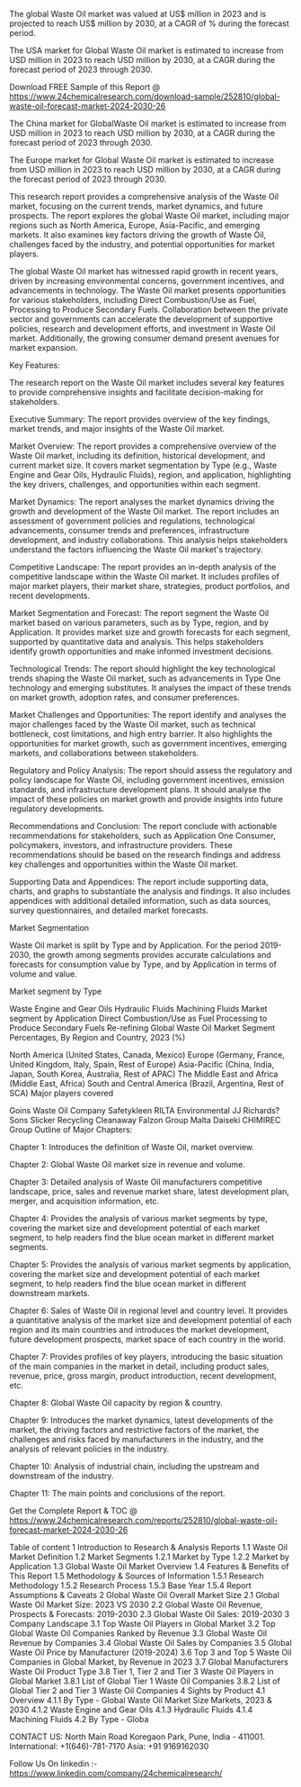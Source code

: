 The global Waste Oil market was valued at US$ million in 2023 and is projected to reach US$ million by 2030, at a CAGR of % during the forecast period.

The USA market for Global Waste Oil  market is estimated to increase from USD million in 2023 to reach USD million by 2030, at a CAGR during the forecast period of 2023 through 2030.

Download FREE Sample of this Report @ https://www.24chemicalresearch.com/download-sample/252810/global-waste-oil-forecast-market-2024-2030-26

The China market for GlobalWaste Oil market is estimated to increase from USD million in 2023 to reach USD million by 2030, at a CAGR during the forecast period of 2023 through 2030.

The Europe market for Global Waste Oil market is estimated to increase from USD million in 2023 to reach USD million by 2030, at a CAGR during the forecast period of 2023 through 2030.

This research report provides a comprehensive analysis of the Waste Oil market, focusing on the current trends, market dynamics, and future prospects. The report explores the global Waste Oil market, including major regions such as North America, Europe, Asia-Pacific, and emerging markets. It also examines key factors driving the growth of Waste Oil, challenges faced by the industry, and potential opportunities for market players.

The global Waste Oil market has witnessed rapid growth in recent years, driven by increasing environmental concerns, government incentives, and advancements in technology. The Waste Oil market presents opportunities for various stakeholders, including Direct Combustion/Use as Fuel, Processing to Produce Secondary Fuels. Collaboration between the private sector and governments can accelerate the development of supportive policies, research and development efforts, and investment in Waste Oil market. Additionally, the growing consumer demand present avenues for market expansion.

Key Features:

The research report on the Waste Oil market includes several key features to provide comprehensive insights and facilitate decision-making for stakeholders.

Executive Summary: The report provides overview of the key findings, market trends, and major insights of the Waste Oil market.

Market Overview: The report provides a comprehensive overview of the Waste Oil market, including its definition, historical development, and current market size. It covers market segmentation by Type (e.g., Waste Engine and Gear Oils, Hydraulic Fluids), region, and application, highlighting the key drivers, challenges, and opportunities within each segment.

Market Dynamics: The report analyses the market dynamics driving the growth and development of the Waste Oil market. The report includes an assessment of government policies and regulations, technological advancements, consumer trends and preferences, infrastructure development, and industry collaborations. This analysis helps stakeholders understand the factors influencing the Waste Oil market's trajectory.

Competitive Landscape: The report provides an in-depth analysis of the competitive landscape within the Waste Oil market. It includes profiles of major market players, their market share, strategies, product portfolios, and recent developments.

Market Segmentation and Forecast: The report segment the Waste Oil market based on various parameters, such as by Type, region, and by Application. It provides market size and growth forecasts for each segment, supported by quantitative data and analysis. This helps stakeholders identify growth opportunities and make informed investment decisions.

Technological Trends: The report should highlight the key technological trends shaping the Waste Oil market, such as advancements in Type One technology and emerging substitutes. It analyses the impact of these trends on market growth, adoption rates, and consumer preferences.

Market Challenges and Opportunities: The report identify and analyses the major challenges faced by the Waste Oil market, such as technical bottleneck, cost limitations, and high entry barrier. It also highlights the opportunities for market growth, such as government incentives, emerging markets, and collaborations between stakeholders.

Regulatory and Policy Analysis: The report should assess the regulatory and policy landscape for Waste Oil, including government incentives, emission standards, and infrastructure development plans. It should analyse the impact of these policies on market growth and provide insights into future regulatory developments.

Recommendations and Conclusion: The report conclude with actionable recommendations for stakeholders, such as Application One Consumer, policymakers, investors, and infrastructure providers. These recommendations should be based on the research findings and address key challenges and opportunities within the Waste Oil market.

Supporting Data and Appendices: The report include supporting data, charts, and graphs to substantiate the analysis and findings. It also includes appendices with additional detailed information, such as data sources, survey questionnaires, and detailed market forecasts.

Market Segmentation

Waste Oil market is split by Type and by Application. For the period 2019-2030, the growth among segments provides accurate calculations and forecasts for consumption value by Type, and by Application in terms of volume and value.

Market segment by Type

Waste Engine and Gear Oils
Hydraulic Fluids
Machining Fluids
Market segment by Application
Direct Combustion/Use as Fuel
Processing to Produce Secondary Fuels
Re-refining
Global Waste Oil Market Segment Percentages, By Region and Country, 2023 (%)

North America (United States, Canada, Mexico)
Europe (Germany, France, United Kingdom, Italy, Spain, Rest of Europe)
Asia-Pacific (China, India, Japan, South Korea, Australia, Rest of APAC)
The Middle East and Africa (Middle East, Africa)
South and Central America (Brazil, Argentina, Rest of SCA)
Major players covered

Goins Waste Oil Company
Safetykleen
RILTA Environmental
JJ Richards?Sons
Slicker Recycling
Cleanaway
Falzon Group Malta
Daiseki
CHIMIREC Group
Outline of Major Chapters:

Chapter 1: Introduces the definition of Waste Oil, market overview.

Chapter 2: Global Waste Oil market size in revenue and volume.

Chapter 3: Detailed analysis of Waste Oil manufacturers competitive landscape, price, sales and revenue market share, latest development plan, merger, and acquisition information, etc.

Chapter 4: Provides the analysis of various market segments by type, covering the market size and development potential of each market segment, to help readers find the blue ocean market in different market segments.

Chapter 5: Provides the analysis of various market segments by application, covering the market size and development potential of each market segment, to help readers find the blue ocean market in different downstream markets.

Chapter 6: Sales of Waste Oil in regional level and country level. It provides a quantitative analysis of the market size and development potential of each region and its main countries and introduces the market development, future development prospects, market space of each country in the world.

Chapter 7: Provides profiles of key players, introducing the basic situation of the main companies in the market in detail, including product sales, revenue, price, gross margin, product introduction, recent development, etc.

Chapter 8: Global Waste Oil capacity by region & country.

Chapter 9: Introduces the market dynamics, latest developments of the market, the driving factors and restrictive factors of the market, the challenges and risks faced by manufacturers in the industry, and the analysis of relevant policies in the industry.

Chapter 10: Analysis of industrial chain, including the upstream and downstream of the industry.

Chapter 11: The main points and conclusions of the report.

Get the Complete Report & TOC @ https://www.24chemicalresearch.com/reports/252810/global-waste-oil-forecast-market-2024-2030-26

Table of content
1 Introduction to Research & Analysis Reports
1.1 Waste Oil Market Definition
1.2 Market Segments
1.2.1 Market by Type
1.2.2 Market by Application
1.3 Global Waste Oil Market Overview
1.4 Features & Benefits of This Report
1.5 Methodology & Sources of Information
1.5.1 Research Methodology
1.5.2 Research Process
1.5.3 Base Year
1.5.4 Report Assumptions & Caveats
2 Global Waste Oil Overall Market Size
2.1 Global Waste Oil Market Size: 2023 VS 2030
2.2 Global Waste Oil Revenue, Prospects & Forecasts: 2019-2030
2.3 Global Waste Oil Sales: 2019-2030
3 Company Landscape
3.1 Top Waste Oil Players in Global Market
3.2 Top Global Waste Oil Companies Ranked by Revenue
3.3 Global Waste Oil Revenue by Companies
3.4 Global Waste Oil Sales by Companies
3.5 Global Waste Oil Price by Manufacturer (2019-2024)
3.6 Top 3 and Top 5 Waste Oil Companies in Global Market, by Revenue in 2023
3.7 Global Manufacturers Waste Oil Product Type
3.8 Tier 1, Tier 2 and Tier 3 Waste Oil Players in Global Market
3.8.1 List of Global Tier 1 Waste Oil Companies
3.8.2 List of Global Tier 2 and Tier 3 Waste Oil Companies
4 Sights by Product
4.1 Overview
4.1.1 By Type - Global Waste Oil Market Size Markets, 2023 & 2030
4.1.2 Waste Engine and Gear Oils
4.1.3 Hydraulic Fluids
4.1.4 Machining Fluids
4.2 By Type - Globa

CONTACT US:
North Main Road Koregaon Park, Pune, India - 411001.
International: +1(646)-781-7170
Asia: +91 9169162030

Follow Us On linkedin :- https://www.linkedin.com/company/24chemicalresearch/
